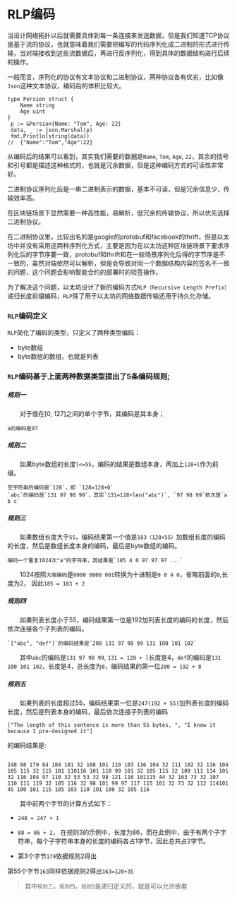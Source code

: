 # RLP编码

当设计网络拓扑以后就需要具体到每一条连接来发送数据，但是我们知道TCP协议是基于流的协议，也就意味着我们需要把编写的代码序列化成二进制的形式进行传输，当对端接收到这些流数据后，再进行反序列化，得到具体的数据结构进行后续的操作。

一般而言，序列化的协议有文本协议和二进制协议，两种协议各有优劣，比如像`Json`这种文本协议，编码后的体积比较大。
```golang
type Persion struct {
    Name string
    Age uint 
}
 p := &Persion{Name: "Tom", Age: 22}
 data, _ := json.Marshal(p)
 fmt.Println(string(data))
//  {"Name":"Tom","Age":22}
```
从编码后的结果可以看到，其实我们需要的数据是`Name`, `Tom`, `Age`, `22`，其余的括号和引号都是描述这种格式的，也就是冗余数据，但是这种编码方式的可读性非常好。

二进制协议序列化后是一串二进制表示的数据，基本不可读，但是冗余信息少，传输效率高。

在区块链场景下显然需要一种高性能，易解析，低冗余的传输协议，所以优先选择二进制协议。

在二进制协议里，比较出名的是google的protobuf和facebook的thrift，但是以太坊中并没有采用这两种序列化方式，主要是因为在以太坊这种区块链场景下要求序列化后的字节序要一致，protobuf和thrift和在一些场景序列化后得的字节序是不一致的，虽然对端依然可以解析，但是会导致对同一个数据结构内容的签名不一致的问题，这个问题会影响智能合约的部署时的验签操作。

为了解决这个问题，以太坊设计了新的编码方式`RLP（Recursive Length Prefix）`递归长度前缀编码，`RLP`除了用于以太坊的网络数据传输还用于持久化存储。

### `RLP`编码定义
`RLP`简化了编码的类型，只定义了两种类型编码：
- byte数组
- byte数组的数组，也就是列表

### `RLP`编码基于上面两种数据类型提出了5条编码规则;

##### 规则一
&emsp;&emsp;对于值在[0, 127]之间的单个字节，其编码是其本身；
```
a的编码是97
```
##### 规则二
&emsp;&emsp;如果byte数组的长度`l<=55`，编码的结果是数组本身，再加上`128+l`作为前缀。
```
空字符串的编码是`128`，即 `128=128+0`
`abc`的编码是`131 97 98 99`，其实`131=128+len("abc")`, `97 98 99`依次是`a b c`
```
##### 规则三
&emsp;&emsp;如果数组长度大于`55`，编码结果第一个值是`183（128+55）`加数组长度的编码的长度，然后是数组长度本身的编码，最后是byte数组的编码。
```
编码一个重复1024次"a"的字符串，其结果是`185 4 0 97 97 97 ...` 
```
&emsp;&emsp;1024按照`大端编码`是`0000 0000 001`转换为十进制是`0 0 4 0`，省略前面的`0`,长度为2， 因此`185 = 183 + 2`

##### 规则四
&emsp;&emsp;如果列表长度小于55，编码结果第一位是192加列表长度的编码的长度，然后依次连接各个子列表的编码。
```
`["abc", "def"]`的编码结果是`200 131 97 98 99 131 100 101 102`
```
&emsp;&emsp;其中`abc`的编码是`131 97 98 99`, `131 = 128 + l`长度是4，`def`的编码是`131 100 101 102`，长度是4，总长度为`8`，编码结果的第一位`200 = 192 + 8`

##### 规则五
&emsp;&emsp;如果列表的长度超过55，编码结果第一位是`247(192 + 55)`加列表长度的编码长度，然后是列表本身的编码，最后依次连接子列表的编码
```
["The length of this sentence is more than 55 bytes, ", "I know it because I pre-designed it"]  
```
的编码结果是:

```

248 88 179 84 104 101 32 108 101 110 103 116 104 32 111 102 32 116 104 105 115 32 115 101 110116 101 110 99 101 32 105 115 32 109 111 114 101 32 116 104 97 110 32 53 53 32 98 121 116 101115 44 32 163 73 32 107 110 111 119 32 105 116 32 98 101 99 97 117 115 101 32 73 32 112 114101 45 100 101 115 105 103 110 101 100 32 105 116
```

&emsp;&emsp;其中前两个字节的计算方式如下：

- `248 = 247 + 1`

- `88 = 86 + 2`， 在规则3的示例中，长度为86，而在此例中，由于有两个子字符串，每个子字符串本身的长度的编码各占1字节，因此总共占2字节。

- 第3个字节`179`依据规则2得出

第55个字节`163`同样依据规则2得出`163=128+35`



> 其中`规则三`，`规则四`，`规则5`是递归定义的，就是可以允许嵌套


